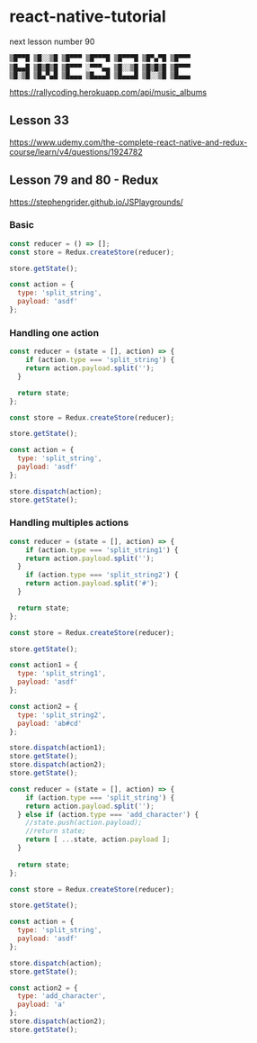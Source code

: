 # react-native-tutorial

next lesson number 90

```
▒█▀▀█ ▒█░░▒█ ▒█▀▀▀ ▒█▀▀▀█ ▒█▀▀▀█ ▒█▀▄▀█ ▒█▀▀▀ 
▒█▄▄█ ▒█▒█▒█ ▒█▀▀▀ ░▀▀▀▄▄ ▒█░░▒█ ▒█▒█▒█ ▒█▀▀▀ 　
▒█░▒█ ▒█▄▀▄█ ▒█▄▄▄ ▒█▄▄▄█ ▒█▄▄▄█ ▒█░░▒█ ▒█▄▄▄ 
```

https://rallycoding.herokuapp.com/api/music_albums

## Lesson 33
https://www.udemy.com/the-complete-react-native-and-redux-course/learn/v4/questions/1924782

## Lesson 79 and 80 - Redux
https://stephengrider.github.io/JSPlaygrounds/

### Basic
```javascript
const reducer = () => [];
const store = Redux.createStore(reducer);

store.getState();

const action = { 
  type: 'split_string',
  payload: 'asdf'
};
```

### Handling one action
```javascript
const reducer = (state = [], action) => {
	if (action.type === 'split_string') {
  	return action.payload.split('');
  }

  return state;
};

const store = Redux.createStore(reducer);

store.getState();

const action = { 
  type: 'split_string',
  payload: 'asdf'
};

store.dispatch(action);
store.getState();
```

### Handling multiples actions
```javascript
const reducer = (state = [], action) => {
	if (action.type === 'split_string1') {
  	return action.payload.split('');
  }
	if (action.type === 'split_string2') {
  	return action.payload.split('#');
  }

  return state;
};

const store = Redux.createStore(reducer);

store.getState();

const action1 = { 
  type: 'split_string1',
  payload: 'asdf'
};

const action2 = { 
  type: 'split_string2',
  payload: 'ab#cd'
};

store.dispatch(action1);
store.getState();
store.dispatch(action2);
store.getState();
```

```javascript
const reducer = (state = [], action) => {
	if (action.type === 'split_string') {
  	return action.payload.split('');
  } else if (action.type === 'add_character') {
    //state.push(action.payload);
    //return state;
    return [ ...state, action.payload ];
  }
    
  return state;
};

const store = Redux.createStore(reducer);

store.getState();

const action = { 
  type: 'split_string',
  payload: 'asdf'
};

store.dispatch(action);
store.getState();

const action2 = { 
  type: 'add_character',
  payload: 'a'
};
store.dispatch(action2);
store.getState();
```